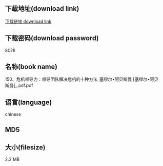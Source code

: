 ## 下载地址(download link)
[下载链接 download link](https://voluble-croquembouche-d321dc.netlify.app/?s=150%E3%80%81%E5%8D%B1%E6%9C%BA%E9%A2%86%E5%AF%BC%E5%8A%9B%EF%BC%9A%E9%A2%86%E5%AF%BC%E5%9B%A2%E9%98%9F%E8%A7%A3%E5%86%B3%E5%8D%B1%E6%9C%BA%E7%9A%84%E5%8D%81%E7%A7%8D%E6%96%B9%E6%B3%95_%E5%A1%9E%E7%BC%AA%E5%B0%94%E2%80%A2%E9%98%BF%E8%B4%9D%E6%96%AF%E6%9B%BC+%5B%E5%A1%9E%E7%BC%AA%E5%B0%94%E2%80%A2%E9%98%BF%E8%B4%9D%E6%96%AF%E6%9B%BC%5D_.pdf)

## 下载密码(download password)
8078

## 名称(book name)
150、危机领导力：领导团队解决危机的十种方法_塞缪尔•阿贝斯曼 [塞缪尔•阿贝斯曼]_.pdf.pdf

## 语言(language)
chinese

## MD5


## 大小(filesize)
2.2 MB
